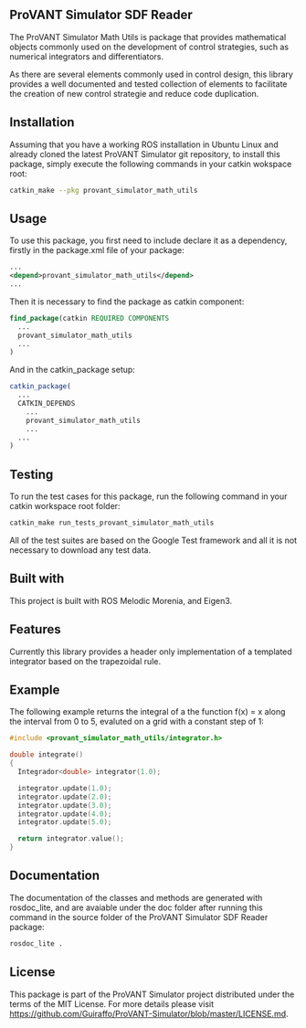 ## ProVANT Simulator SDF Reader

The ProVANT Simulator Math Utils is package that provides mathematical objects commonly used on the development of control strategies, such as numerical integrators and differentiators.

As there are several elements commonly used in control design, this library provides a well documented and tested collection of elements to facilitate the creation of new control strategie and reduce code duplication.

## Installation

Assuming that you have a working ROS installation in Ubuntu Linux and already cloned the latest ProVANT Simulator git repository, to install this package, simply execute the following commands in your catkin wokspace root:

```bash
catkin_make --pkg provant_simulator_math_utils
```

## Usage

To use this package, you first need to include declare it as a dependency, firstly in the package.xml file of your package:

```xml
...
<depend>provant_simulator_math_utils</depend>
...
```

Then it is necessary to find the package as catkin component:
```cmake
find_package(catkin REQUIRED COMPONENTS
  ...
  provant_simulator_math_utils
  ...
)
```

And in the catkin_package setup:
```cmake
catkin_package(
  ...
  CATKIN_DEPENDS
    ...
    provant_simulator_math_utils
    ...
  ...
)
```

## Testing 

To run the test cases for this package, run the following command in your catkin workspace root folder:
```bash
catkin_make run_tests_provant_simulator_math_utils
```

All of the test suites are based on the Google Test framework and all it is not necessary to download any test data.

## Built with

This project is built with ROS Melodic Morenia, and Eigen3.

## Features

Currently this library provides a header only implementation of a templated integrator based on the trapezoidal rule.

## Example

The following example returns the integral of a the function f(x) = x along the interval from 0 to 5, evaluted on a grid with a constant step of 1:
```cpp
#include <provant_simulator_math_utils/integrator.h>

double integrate()
{
  Integrador<double> integrator(1.0);

  integrator.update(1.0);
  integrator.update(2.0);
  integrator.update(3.0);
  integrator.update(4.0);
  integrator.update(5.0);

  return integrator.value();
}
```

## Documentation

The documentation of the classes and methods are generated with rosdoc_lite, and are avaiable under the doc folder after running this command in the source folder of the ProVANT Simulator SDF Reader package:

```bash
rosdoc_lite .
```

## License

This package is part of the ProVANT Simulator project distributed under the terms of the MIT License.
For more details please visit https://github.com/Guiraffo/ProVANT-Simulator/blob/master/LICENSE.md.
